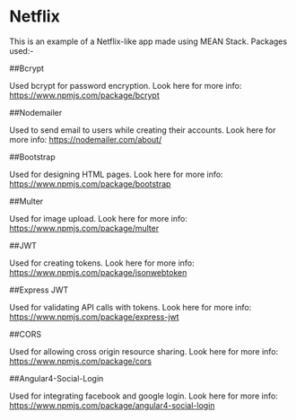 # Netflix

This is an example of a Netflix-like app made using MEAN Stack.
Packages used:-

##Bcrypt

Used bcrypt for password encryption.
Look here for more info: https://www.npmjs.com/package/bcrypt


##Nodemailer

Used to send email to users while creating their accounts.
Look here for more info: https://nodemailer.com/about/


##Bootstrap

Used for designing HTML pages.
Look here for more info: https://www.npmjs.com/package/bootstrap


##Multer

Used for image upload.
Look here for more info: https://www.npmjs.com/package/multer


##JWT

Used for creating tokens.
Look here for more info: https://www.npmjs.com/package/jsonwebtoken


##Express JWT

Used for validating API calls with tokens.
Look here for more info: https://www.npmjs.com/package/express-jwt


##CORS

Used for allowing cross origin resource sharing.
Look here for more info: https://www.npmjs.com/package/cors


##Angular4-Social-Login

Used for integrating facebook and google login.
Look here for more info: https://www.npmjs.com/package/angular4-social-login

